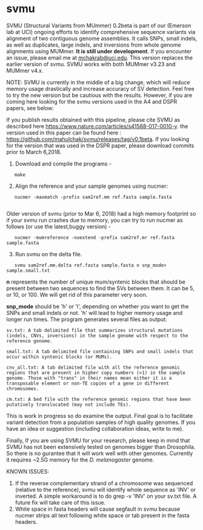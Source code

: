 # svmu

SVMU (Structural Variants from MUmmer) 0.2beta is part of our (Emerson lab at UCI) ongoing efforts to identify comprehensive sequence variants via alignment of two  contiguous genome assemblies. It calls SNPs, small indels, as well as duplicates, large indels, and inversions from whole genome alignments using MUMmer. 
<b>It is still under development</b>. If you encounter an issue, please email me at mchakrab@uci.edu. This version replaces the earlier version of svmu. SVMU works with both MUMmer v3.23 and MUMmer v4.x.

NOTE: SVMU is currently in the middle of a big change, which will reduce memory usage drastically and increase accuracy of SV detection. Feel free to try the new version but be cautious with the results. However, if you are coming here looking for the svmu versions used in the A4 and DSPR papers, see below:

If you publish results obtained with this pipeline, please cite SVMU as described here https://www.nature.com/articles/s41588-017-0010-y. the version used in this paper can be found here : https://github.com/mahulchak/svmu/releases/tag/v0.1beta. If you looking for the version that was used in the DSPR paper, please download commits prior to March 6,2018.

1. Download and compile the programs -

 ```
	make

 ```

2. Align the reference and your sample genomes using nucmer: 

 ```
	nucmer -maxmatch -prefix sam2ref.mm ref.fasta sample.fasta
	
 ```
Older version of svmu (prior to Mar 6, 2018) had a high memory footprint so if your svmu run crashes due to memory, you can try to run nucmer as follows (or use the latest,buggy version) -
 ```
	nucmer -mumreference -noextend -prefix sam2ref.mr ref.fasta sample.fasta

 ```

3. Run svmu on the delta file.

 ```
	svmu sam2ref.mm.delta ref.fasta sample.fasta n snp_mode> sample.small.txt

 ```
 <b>n</b> represents the number of unique mum/syntenic blocks that should be present between two sequences to find the SVs between them. It can be 5, or 10, or 100. We will get rid of this parameter very soon. 
  
 <b>snp_mode</b> should be 'h' or 'l', depending on whether you want to get the SNPs and small indels or not. 'h' will lead to higher memory usage and longer run times. The program generates several files as output: 

	sv.txt: A tab delimited file that summarizes structural mutations (indels, CNVs, inversions) in the sample genome with respect to the reference genome.  

	small.txt: A tab delimited file containing SNPs and small indels that occur within syntenic blocks (or MUMs).

	cnv_all.txt: A tab delimited file with all the reference genomic regions that are present in higher copy numbers (>1) in the sample genome. Those with "trans" in their names mean either it is a transposable element or non-TE copies of a gene in different chromosomes.

	cm.txt: A bed file with the reference genomic regions that have been putatively translocated (may not include TEs). 

This is work in progress so do examine the output. Final goal is to facilitate variant detection from a population samples of high quality genomes. If you have an idea or suggestion (including collaboration ideas, write to me).


Finally, If you are using SVMU for your research, please keep in mind that SVMU has not been extensively tested on genomes bigger than Drosophila. So there is no gurantee that it will work well with other genomes. Currently it requires ~2.5G memory for the <i>D. melanogaster</i> genome.

KNOWN ISSUES:
1. If the reverse complementary strand of a chromosome was sequenced (relative to the reference), svmu will identify whole sequence as 'INV' or inverted. A simple workaround is to do grep -v 'INV' on your sv.txt file. A future fix will take care of this issue.
2. White space in fasta headers will cause segfault in svmu because nucmer strips all text following white space or tab present in the fasta headers.

